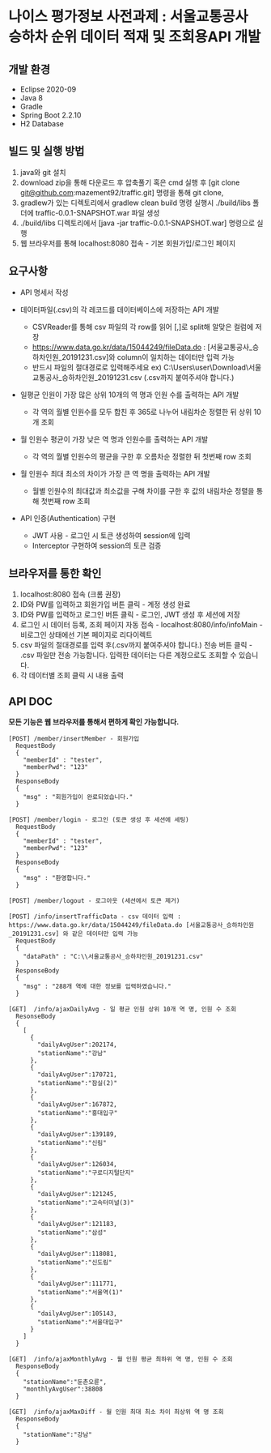 # 나이스 평가정보 사전과제 : 서울교통공사 승하차 순위 데이터 적재 및 조회용API 개발

## 개발 환경
- Eclipse 2020-09
- Java 8
- Gradle
- Spring Boot 2.2.10
- H2 Database

## 빌드 및 실행 방법
1. java와 git 설치
2. download zip을 통해 다운로드 후 압축풀기 혹은 cmd 실행 후 [git clone git@github.com:mazement92/traffic.git] 명령을 통해 git clone, 
3. gradlew가 있는 디렉토리에서 gradlew clean build 명령 실행시 ./build/libs 폴더에 traffic-0.0.1-SNAPSHOT.war 파일 생성
4. ./build/libs 디렉토리에서 [java -jar traffic-0.0.1-SNAPSHOT.war] 명령으로 실행
5. 웹 브라우저를 통해 localhost:8080 접속 - 기본 회원가입/로그인 페이지

## 요구사항
- API 명세서 작성

- 데이터파일(.csv)의 각 레코드를 데이터베이스에 저장하는 API 개발
  - CSVReader를 통해 csv 파일의 각 row를 읽어 [,]로 split해 알맞은 컬럼에 저장
  - https://www.data.go.kr/data/15044249/fileData.do : [서울교통공사_승하차인원_20191231.csv]와 column이 일치하는 데이터만 입력 가능
  - 반드시 파일의 절대경로로 입력해주세요 ex) C:\\Users\\user\\Download\\서울교통공사_승하차인원_20191231.csv (.csv까지 붙여주셔야 합니다.)
  
- 일평균 인원이 가장 많은 상위 10개의 역 명과 인원 수를 출력하는 API 개발
  - 각 역의 월별 인원수를 모두 합친 후 365로 나누어 내림차순 정렬한 뒤 상위 10개 조회
  
- 월 인원수 평균이 가장 낮은 역 명과 인원수를 출력하는 API 개발
  - 각 역의 월별 인원수의 평균을 구한 후 오름차순 정렬한 뒤 첫번째 row 조회
  
- 월 인원수 최대 최소의 차이가 가장 큰 역 명을 출력하는 API 개발
  - 월별 인원수의 최대값과 최소값을 구해 차이를 구한 후 값의 내림차순 정렬을 통해 첫번째 row 조회
  
- API 인증(Authentication) 구현
  - JWT 사용 - 로그인 시 토큰 생성하여 session에 입력
  - Interceptor 구현하여 session의 토큰 검증

## 브라우저를 통한 확인
1. localhost:8080 접속 (크롬 권장)
2. ID와 PW를 입력하고 회원가입 버튼 클릭 - 계정 생성 완료
3. ID와 PW를 입력하고 로그인 버튼 클릭 - 로그인, JWT 생성 후 세션에 저장
4. 로그인 시 데이터 등록, 조회 페이지 자동 접속 - localhost:8080/info/infoMain - 비로그인 상태에선 기본 페이지로 리다이렉트
5. csv 파일의 절대경로를 입력 후(.csv까지 붙여주셔야 합니다.) 전송 버튼 클릭 - .csv 파일만 전송 가능합니다. 입력한 데이터는 다른 계정으로도 조회할 수 있습니다.
6. 각 데이터별 조회 클릭 시 내용 출력

## API DOC
**모든 기능은 웹 브라우저를 통해서 편하게 확인 가능합니다.**

```
[POST] /member/insertMember - 회원가입
  RequestBody 
  {
    "memberId" : "tester",
    "memberPwd": "123"
  }
  ResponseBody
  {
    "msg" : "회원가입이 완료되었습니다."
  }
```
```
[POST] /member/login - 로그인 (토큰 생성 후 세션에 세팅)
  RequestBody 
  {
    "memberId" : "tester",
    "memberPwd": "123"
  }
  ResponseBody
  {
    "msg" : "환영합니다."
  }
```
```
[POST] /member/logout - 로그아웃 (세션에서 토큰 제거)
```
```
[POST] /info/insertTrafficData - csv 데이터 입력 : https://www.data.go.kr/data/15044249/fileData.do [서울교통공사_승하차인원_20191231.csv] 와 같은 데이터만 입력 가능
  RequestBody 
  {
    "dataPath" : "C:\\서울교통공사_승하차인원_20191231.csv"
  }
  ResponseBody
  {
    "msg" : "288개 역에 대한 정보를 입력하였습니다."
  }
```
```
[GET]  /info/ajaxDailyAvg - 일 평균 인원 상위 10개 역 명, 인원 수 조회
  ResonseBody
  {
    [
      {
        "dailyAvgUser":202174,
        "stationName":"강남"
      },
      {
        "dailyAvgUser":170721,
        "stationName":"잠실(2)"
      },
      {
        "dailyAvgUser":167872,
        "stationName":"홍대입구"
      },
      {
        "dailyAvgUser":139189,
        "stationName":"신림"
      },
      {
        "dailyAvgUser":126034,
        "stationName":"구로디지털단지"
      },
      {
        "dailyAvgUser":121245,
        "stationName":"고속터미널(3)"
      },
      {
        "dailyAvgUser":121183,
        "stationName":"삼성"
      },
      {
        "dailyAvgUser":118081,
        "stationName":"신도림"
      },
      {
        "dailyAvgUser":111771,
        "stationName":"서울역(1)"
      },
      {
        "dailyAvgUser":105143,
        "stationName":"서울대입구"
      }
    ]
  }
```
```
[GET]  /info/ajaxMonthlyAvg - 월 인원 평균 최하위 역 명, 인원 수 조회
  ResponseBody
  {
    "stationName":"둔촌오륜",
    "monthlyAvgUser":38808
  }
```
```
[GET]  /info/ajaxMaxDiff - 월 인원 최대 최소 차이 최상위 역 명 조회
  ResponseBody
  {
    "stationName":"강남"
  }
```
